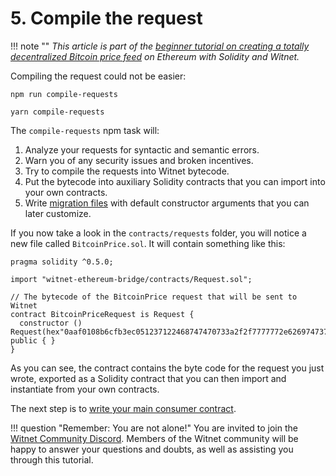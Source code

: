 # 5. Compile the request

!!! note ""
    *This article is part of the [beginner tutorial on creating a totally
    decentralized Bitcoin price feed][intro] on Ethereum with Solidity and
    Witnet.*

Compiling the request could not be easier:

```console tab="npm"
npm run compile-requests
```

```console tab="yarn"
yarn compile-requests
```

The `compile-requests` npm task will:

1. Analyze your requests for syntactic and semantic errors.
2. Warn you of any security issues and broken incentives.
3. Try to compile the requests into Witnet bytecode.
4. Put the bytecode into auxiliary Solidity contracts that you can
   import into your own contracts.
5. Write [migration files][deploy] with default constructor
   arguments that you can later customize.

If you now take a look in the `contracts/requests` folder, you will notice a
new file called `BitcoinPrice.sol`. It will contain something like this:

```solidity
pragma solidity ^0.5.0;

import "witnet-ethereum-bridge/contracts/Request.sol";

// The bytecode of the BitcoinPrice request that will be sent to Witnet
contract BitcoinPriceRequest is Request {
  constructor () Request(hex"0aaf0108b6cfb3ec051237122468747470733a2f2f7777772e6269747374616d702e6e65742f6170692f7469636b65722f1a0f8418451874821861646c6173741872125c123168747470733a2f2f6170692e636f696e6465736b2e636f6d2f76312f6270692f63757272656e7470726963652e6a736f6e1a2788184518748218616362706918748218616355534418748218616a726174655f666c6f617418721a070a05818218570322070a058182185703100a18042002280130013801") public { }
}
```

As you can see, the contract contains the byte code for the request you
just wrote, exported as a Solidity contract that you can then import
and instantiate from your own contracts.

The next step is to [write your main consumer contract][next].

!!! question "Remember: You are not alone!"
    You are invited to join the [Witnet Community Discord][discord].
    Members of the Witnet community will be happy to answer your
    questions and doubts, as well as assisting you through this
    tutorial.

[discord]: https://discord.gg/X4uurfP
[deploy]: /tutorials/bitcoin-price-feed/7-deploy
[intro]: /tutorials/bitcoin-price-feed/introduction
[next]: /tutorials/bitcoin-price-feed/6-contract
